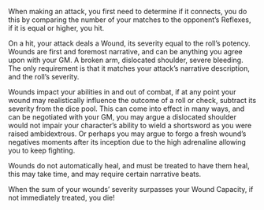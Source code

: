 When making an attack, you first need to determine if it connects, you do this by comparing the number of your matches to the opponent’s Reflexes, if it is equal or higher, you hit.

  

On a hit, your attack deals a Wound, its severity equal to the roll’s potency. Wounds are first and foremost narrative, and can be anything you agree upon with your GM. A broken arm, dislocated shoulder, severe bleeding. The only requirement is that it matches your attack’s narrative description, and the roll’s severity.

  

Wounds impact your abilities in and out of combat, if at any point your wound may realistically influence the outcome of a roll or check, subtract its severity from the dice pool. This can come into effect in many ways, and can be negotiated with your GM, you may argue a dislocated shoulder would not impair your character’s ability to wield a shortsword as you were raised ambidextrous. Or perhaps you may argue to forgo a fresh wound’s negatives moments after its inception due to the high adrenaline allowing you to keep fighting.

  

Wounds do not automatically heal, and must be treated to have them heal, this may take time, and may require certain narrative beats.

  

When the sum of your wounds’ severity surpasses your Wound Capacity, if not immediately treated, you die!